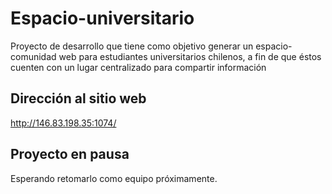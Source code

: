 # Espacio-universitario
Proyecto de desarrollo que tiene como objetivo generar un espacio-comunidad web para estudiantes universitarios chilenos, a fin de que éstos cuenten con un lugar centralizado para compartir información

## Dirección al sitio web
http://146.83.198.35:1074/

## Proyecto en pausa
Esperando retomarlo como equipo próximamente.